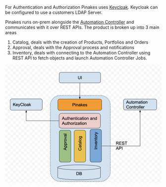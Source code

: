 For Authentication and Authorization Pinakes uses [Keycloak](https://github.com/chambridge/galaxy_ng/tree/poc-keycloak-py-social). Keycloak can be configured to use a customers LDAP Server.


Pinakes runs on-prem alongside the [Automation Controller](https://www.ansible.com/products/controller) and communicates with it over REST APIs. The product is broken up into 3 main areas

 1. Catalog, deals with the creation of Products, Portfolios and Orders
 2. Approval, deals with the Approval process and notifications
 3. Inventory, deals with connecting to the Automation Controller using REST API to fetch objects and launch Automation Controller Jobs.

![Pinakes Architecture Diagram](./pinakes.png?raw=true)
